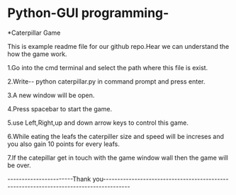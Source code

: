 # Python-GUI programming-

*Caterpillar Game

This is example readme file for our github repo.Hear we can understand the how the game work.

1.Go into the cmd terminal and select the path where this file is exist.  

2.Write-- python caterpillar.py in command prompt and press enter.

3.A new window will be open.

4.Press spacebar to start the game.

5.use Left,Right,up and down arrow keys to control this game.

6.While eating the leafs the caterpiller size and speed will be increses and you also gain 10 points for every leafs.

7.If the catepillar get in touch with the game window wall then the game will be over.

-----------------------Thank you---------------------------------------------------------------------------------------
